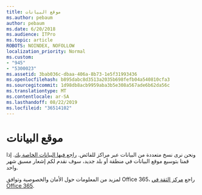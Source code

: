 ```yaml
---
title: موقع البيانات
ms.author: pebaum
author: pebaum
ms.date: 6/20/2018
ms.audience: ITPro
ms.topic: article
ROBOTS: NOINDEX, NOFOLLOW
localization_priority: Normal
ms.custom:
- "945"
- "5300023"
ms.assetid: 3bab036c-dbaa-406a-8b73-1e5f31993436
ms.openlocfilehash: b895dabc8d3513a2035b698fefb04a540810cfa3
ms.sourcegitcommit: 1d98db8acb9959aba3b5e308a567ade6b62da56c
ms.translationtype: MT
ms.contentlocale: ar-SA
ms.lasthandoff: 08/22/2019
ms.locfileid: "36514102"
---
```

# <a name="data-location"></a>موقع البيانات

ونحن نرى نسخ متعددة من البيانات عبر مراكز للفائض. [راجع فيها البيانات الخاصة بك](https://office.com/datamaps). إذا قمنا بتوسيع موقع البيانات في منطقة أو بلد جديد، سوف نقدم لكم إشعار مسبق شهر واحد.
  
لمزيد من المعلومات حول الأمان والخصوصية وتوافق Office 365، راجع [مركز الثقة في Office 365](https://products.office.com/business/office-365-trust-center-welcome).
  
